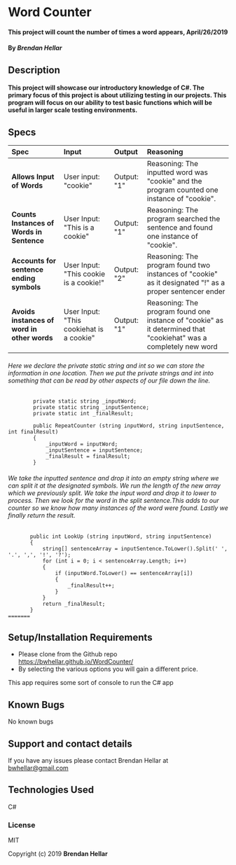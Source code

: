 # Word Counter

#### This project will count the number of times a word appears, April/26/2019


#### By _**Brendan Hellar**_

## Description


#### This project will showcase our introductory knowledge of C#.  The primary focus of this project is about utilizing testing in our projects.  This program will focus on our ability to test basic functions which will be useful in larger scale testing environments.

## Specs
| Spec | Input | Output | Reasoning |
| :-------------     | :------------- | :------------- | :----------- |
| **Allows Input of Words** | User input: "cookie" | Output: "1" | Reasoning: The inputted word was "cookie" and the program counted one instance of "cookie". |
| **Counts Instances of Words in Sentence** | User Input: "This is a cookie" | Output: "1" | Reasoning: The program searched the sentence and found one instance of "cookie". |
| **Accounts for sentence ending symbols** | User Input: "This cookie is a cookie!" | Output: "2" | Reasoning: The program found two instances of "cookie" as it designated "!" as a proper sentencer ender |
| **Avoids instances of word in other words** | User Input: "This cookiehat is a cookie" | Output: "1" | Reasoning: The program found one instance of "cookie" as it determined that "cookiehat" was a completely new word |

###### Here we declare the private static string and int so we can store the information in one location.  Then we put the private strings and int into something that can be read by other aspects of our file down the line.
```
        private static string _inputWord;
        private static string _inputSentence;
        private static int _finalResult;

        public RepeatCounter (string inputWord, string inputSentence, int finalResult)
        {
            _inputWord = inputWord;
            _inputSentence = inputSentence;
            _finalResult = finalResult;
        }
 ```
 ###### We take the inputted sentence and drop it into an empty string where we can split it at the designated symbols. We run the length of the new array which we previously split.  We take the input word and drop it to lower to process.  Then we look for the word in the split sentence.This adds to our counter so we know how many instances of the word were found.  Lastly we finally return the result.
 ```
        public int LookUp (string inputWord, string inputSentence)
        {
            string[] sentenceArray = inputSentence.ToLower().Split(' ', '.', ',', '!', '?');
            for (int i = 0; i < sentenceArray.Length; i++)
            {
                if (inputWord.ToLower() == sentenceArray[i])
                {
                    _finalResult++;
                }
            }
            return _finalResult;
        }
=======
```
## Setup/Installation Requirements

-   Please clone from the Github repo https://bwhellar.github.io/WordCounter/
-   By selecting the various options you will gain a different price.

This app requires some sort of console to run the C# app

## Known Bugs

No known bugs

## Support and contact details

If you have any issues please contact Brendan Hellar at bwhellar@gmail.com

## Technologies Used

C#

### License

MIT

Copyright (c) 2019 **Brendan Hellar**
